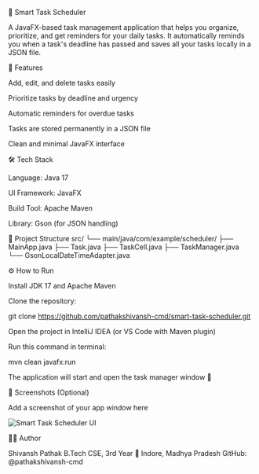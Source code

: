 🧭 Smart Task Scheduler

A JavaFX-based task management application that helps you organize, prioritize, and get reminders for your daily tasks.
It automatically reminds you when a task's deadline has passed and saves all your tasks locally in a JSON file.

🚀 Features

Add, edit, and delete tasks easily

Prioritize tasks by deadline and urgency

Automatic reminders for overdue tasks

Tasks are stored permanently in a JSON file

Clean and minimal JavaFX interface

🛠️ Tech Stack

Language: Java 17

UI Framework: JavaFX

Build Tool: Apache Maven

Library: Gson (for JSON handling)

📁 Project Structure
src/
 └── main/java/com/example/scheduler/
      ├── MainApp.java
      ├── Task.java
      ├── TaskCell.java
      ├── TaskManager.java
      └── GsonLocalDateTimeAdapter.java

⚙️ How to Run

Install JDK 17 and Apache Maven

Clone the repository:

git clone https://github.com/pathakshivansh-cmd/smart-task-scheduler.git


Open the project in IntelliJ IDEA (or VS Code with Maven plugin)

Run this command in terminal:

mvn clean javafx:run


The application will start and open the task manager window 🎯

📸 Screenshots (Optional)

Add a screenshot of your app window here

![Smart Task Scheduler UI](screenshot.png)

👨‍💻 Author

Shivansh Pathak
B.Tech CSE, 3rd Year
📍 Indore, Madhya Pradesh
GitHub: @pathakshivansh-cmd
